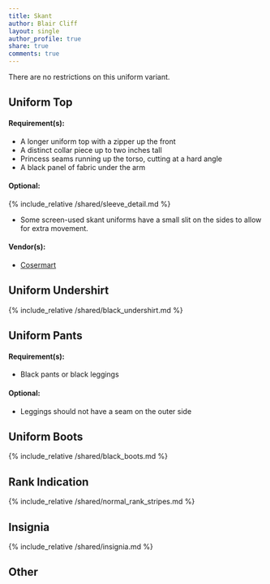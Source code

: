 ```yaml
---
title: Skant
author: Blair Cliff
layout: single
author_profile: true
share: true
comments: true
---
```


There are no restrictions on this uniform variant.

## Uniform Top
#### Requirement(s):
* A longer uniform top with a zipper up the front
* A distinct collar piece up to two inches tall
* Princess seams running up the torso, cutting at a hard angle
* A black panel of fabric under the arm

#### Optional:
{% include_relative /shared/sleeve_detail.md %}
* Some screen-used skant uniforms have a small slit on the sides to allow for extra movement.

#### Vendor(s):
* [Cosermart](https://cosermart.com/collections/star-trek-1/products/star-trek-strange-new-worlds-cosplay-number-one-gold-blue-red-dress-starfleet-uniforms)

## Uniform Undershirt
{% include_relative /shared/black_undershirt.md %}

## Uniform Pants
#### Requirement(s):
* Black pants or black leggings

#### Optional:
* Leggings should not have a seam on the outer side

## Uniform Boots
{% include_relative /shared/black_boots.md %}

## Rank Indication
{% include_relative /shared/normal_rank_stripes.md %}

## Insignia
{% include_relative /shared/insignia.md %}

## Other
